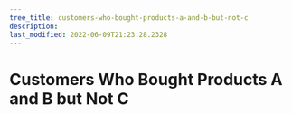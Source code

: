```yaml
---
tree_title: customers-who-bought-products-a-and-b-but-not-c
description: 
last_modified: 2022-06-09T21:23:28.2328
---
```


# Customers Who Bought Products A and B but Not C
